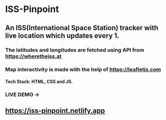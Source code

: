 # ISS-Pinpoint
## An ISS(International Space Station) tracker with live location which updates every 1.
### The latitudes and longitudes are fetched using API from https://wheretheiss.at
### Map interactivity is made with the help of https://leafletjs.com
#### Tech Stack: HTML, CSS and JS.

### LIVE DEMO -> 
## https://iss-pinpoint.netlify.app
